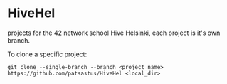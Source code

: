# HiveHel
projects for the 42 network school Hive Helsinki, each project is it's own branch.

To clone a specific project:
```
git clone --single-branch --branch <project_name> https://github.com/patsastus/HiveHel <local_dir>
```
